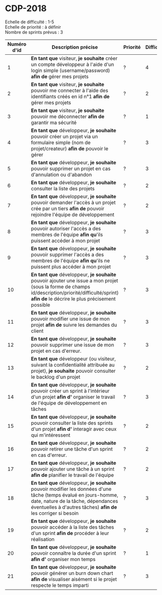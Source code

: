 # CDP-2018
Echelle de difficulté : 1-5  
Echelle de priorité : à définir  
Nombre de sprints prévus : 3

| Numéro d'id | Description précise | Priorité | Difficulté | Sprint n° |
|----------|----------|----------|----------|----------|
| 1 | **En tant que** visiteur, **je souhaite** créer un compte développeur à l'aide d'un login simple (username/password) **afin de** gérer mes projets | ? | 4 | 1 |
| 2 | **En tant que** visiteur, **je souhaite** pouvoir me connecter à l'aide des identifiants créés en id n°1 **afin de** gérer mes projets | ? | 2 | 1 |
| 3 | **En tant que** visiteur, **je souhaite** pouvoir me déconnecter **afin de** garantir ma sécurité | ? | 1 | 1 |
| 4 | **En tant que** développeur, **je souhaite** pouvoir créer un projet via un formulaire simple (nom de projet/createur) **afin de** pouvoir le gérer | ? | 3 | 1 |
| 5 | **En tant que** développeur, **je souhaite** pouvoir supprimer un projet en cas d'annulation ou d'abandon | ? | 3 | 1 |
| 6 | **En tant que** développeur, **je souhaite** consulter la liste des projets | ? | 2 | 2 |
| 7 | **En tant que** développeur, **je souhaite** pouvoir demander l'accès à un projet crée par un tiers  **afin de** pouvoir rejoindre l'équipe de développement | ? | 2 | 3 |
| 8 | **En tant que** développeur, **je souhaite** pouvoir autoriser l'accès a des membres de l'équipe **afin qu**'ils puissent accéder à mon projet | ? | 3 | 3 |
| 9 | **En tant que** développeur, **je souhaite** pouvoir supprimer l'accès a des membres de l'équipe **afin qu**'ils ne puissent plus accéder à mon projet | ? | 3 | 3 
| 10 | **En tant que** développeur, **je souhaite** pouvoir ajouter une issue a mon projet (sous la forme de champs id/description/priorité/difficulté/sprint) **afin de** le décrire le plus précisement possible | ? | 3 | 1 |
| 11 | **En tant que** développeur, **je souhaite** pouvoir modifier une issue de mon projet **afin de** suivre les demandes du client | ? | 3 | 2 |
| 12 | **En tant que** développeur, **je souhaite** pouvoir supprimer une issue de mon projet en cas d'erreur. | ? | 3 | 2 |
| 13 | **En tant que** développeur (ou visiteur, suivant la confidentialité attribuée au projet), **je souhaite** pouvoir consulter le backlog d'un projet | ? | 2 | 1 |
| 14 | **En tant que** développeur, **je souhaite** pouvoir créer un sprint à l'intérieur d'un projet **afin d'** organiser le travail de l'équipe de développement en tâches | ? | 3 | 2 |
| 15 | **En tant que** développeur, **je souhaite** pouvoir consulter la liste des sprints d'un projet **afin d'** interagir avec ceux qui m'intéressent | ? | 2 | 2 |
| 16 | **En tant que** développeur, **je souhaite** pouvoir retirer une tâche d'un sprint en cas d'erreur. | ? | 2 | 3 |
| 17 | **En tant que** développeur, **je souhaite** pouvoir ajouter une tâche à un sprint **afin de** planifier le travail de l'équipe | ? | 2 | 3 |
| 18 | **En tant que** développeur, **je souhaite** pouvoir modifier les données d'une tâche (temps évalué en jours-homme, date, nature de la tâche, dépendances éventuelles à d'autres tâches) **afin de** les corriger si besoin | ? | 3 | 3 |
| 19 | **En tant que** développeur, **je souhaite** pouvoir accéder à la liste des tâches d'un sprint **afin de** procéder à leur réalisation | ? | 2 | 3 |
| 20 | **En tant que** développeur, **je souhaite** pouvoir connaître la durée d'un sprint  **afin d'** organiser mon temps | ? | 1 | 3 |
| 21 | **En tant que** développeur, **je souhaite** pouvoir générer un burn down chart  **afin de** visualiser aisément si le projet respecte le temps imparti | ? | 3 | 3 |